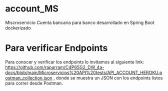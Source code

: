 # account_MS
Miscroservicio Cuenta bancaria para banco desarrollado en Spring Boot dockerizado

# Para verificar Endpoints
Para conocer y verificar los endpoints lo invitamos al siguiente link:  https://github.com/raparram/C4P65G2_DW_4a-docs/blob/main/Microservicios%20API%20tests/API_ACCOUNT_HEROKU.postman_collection.json , donde se muestra un JSON con los endpoints listos para correr desde Postman.
